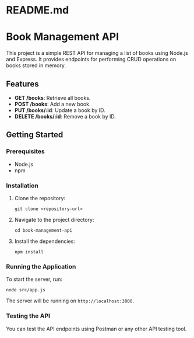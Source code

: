 # README.md

# Book Management API

This project is a simple REST API for managing a list of books using Node.js and Express. It provides endpoints for performing CRUD operations on books stored in memory.

## Features

- **GET /books**: Retrieve all books.
- **POST /books**: Add a new book.
- **PUT /books/:id**: Update a book by ID.
- **DELETE /books/:id**: Remove a book by ID.

## Getting Started

### Prerequisites

- Node.js
- npm

### Installation

1. Clone the repository:
   ```
   git clone <repository-url>
   ```

2. Navigate to the project directory:
   ```
   cd book-management-api
   ```

3. Install the dependencies:
   ```
   npm install
   ```

### Running the Application

To start the server, run:
```
node src/app.js
```

The server will be running on `http://localhost:3000`.

### Testing the API

You can test the API endpoints using Postman or any other API testing tool.
